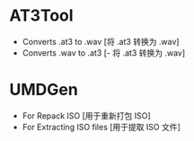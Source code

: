 # AT3Tool
- Converts .at3 to .wav [将 .at3 转换为 .wav]
- Converts .wav to .at3 [- 将 .at3 转换为 .wav]

# UMDGen
- For Repack ISO [用于重新打包 ISO]
- For Extracting ISO files [用于提取 ISO 文件]